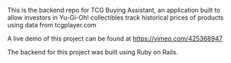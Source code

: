 This is the backend repo for TCG Buying Assistant, an application built to allow investors in Yu-Gi-Oh! collectibles track historical prices of products using data from tcgplayer.com

A live demo of this project can be found at https://vimeo.com/425368947

The backend for this project was built using Ruby on Rails. 
